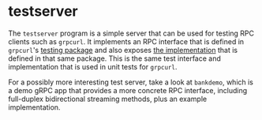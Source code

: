 # testserver

The `testserver` program is a simple server that can be used for testing RPC clients such
as `grpcurl`. It implements an RPC interface that is defined in `grpcurl`'s [testing package](https://github.com/zebratechnologies/grpcurl/blob/master/testing/example.proto) and also exposes [the implementation](https://godoc.org/github.com/zebratechnologies/grpcurl/testing#TestServer) that is defined in that same package. This is the same test interface and implementation that is used in unit tests for `grpcurl`.

For a possibly more interesting test server, take a look at `bankdemo`, which is a demo gRPC app that provides a more concrete RPC interface, including full-duplex bidirectional streaming methods, plus an example implementation.